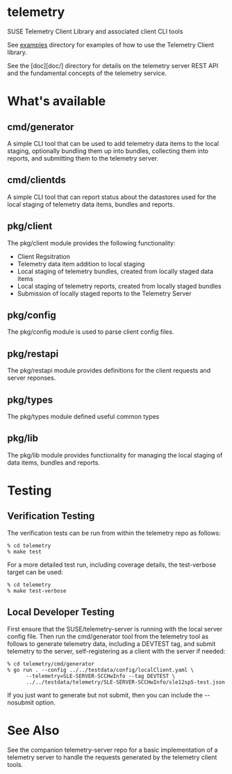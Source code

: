 # telemetry
SUSE Telemetry Client Library and associated client CLI tools

See [examples](examples/) directory for examples of how to use the
Telemetry Client library.

See the [doc][doc/] directory for details on the telemetry server
REST API and the fundamental concepts of the telemetry service.

# What's available

## cmd/generator
A simple CLI tool that can be used to add telemetry data items to the
local staging, optionally bundling them up into bundles, collecting them
into reports, and submitting them to the telemetry server.

## cmd/clientds
A simple CLI tool that can report status about the datastores used for
the local staging of telemetry data items, bundles and reports.

## pkg/client
The pkg/client module provides the following functionality:
* Client Regsitration
* Telemetry data item addition to local staging
* Local staging of telemetry bundles, created from locally staged data
  items
* Local staging of telemetry reports, created from locally staged bundles
* Submission of locally staged reports to the Telemetry Server

## pkg/config
The pkg/config module is used to parse client config files.

## pkg/restapi
The pkg/restapi module provides definitions for the client requests and
server reponses.

## pkg/types
The pkg/types module defined useful common types

## pkg/lib
The pkg/lib module provides functionality for managing the local staging
of data items, bundles and reports.

# Testing

## Verification Testing
The verification tests can be run from within the telemetry repo as follows:

```
% cd telemetry
% make test
```

For a more detailed test run, including coverage details, the test-verbose
target can be used:

```
% cd telemetry
% make test-verbose
```

## Local Developer Testing
First ensure that the SUSE/telemetry-server is running with the local
server config file. Then run the cmd/generator tool from the telemetry
tool as follows to generate telemetry data, including a DEVTEST tag,
and submit telemetry to the server, self-registering as a client with
the server if needed:

```
% cd telemetry/cmd/generator
% go run . --config ../../testdata/config/localClient.yaml \
      --telemetry=SLE-SERVER-SCCHwInfo --tag DEVTEST \
      ../../testdata/telemetry/SLE-SERVER-SCCHwInfo/sle12sp5-test.json
```

If you just want to generate but not submit, then you can include the
--nosubmit option.


# See Also
See the companion telemetry-server repo for a basic implementation of
a telemetry server to handle the requests generated by the telemetry
client tools.
